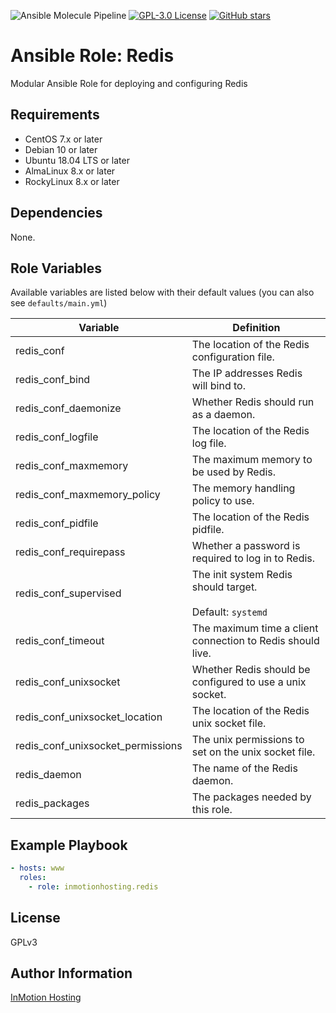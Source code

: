 ![Ansible Molecule Pipeline](https://github.com/inmotionhosting/ansible-role-redis/actions/workflows/main.yml/badge.svg) [![GPL-3.0 License](https://img.shields.io/github/license/inmotionhosting/ansible-role-redis.svg?color=blue)](https://github.com/inmotionhosting/ansible-role-redis/blob/master/LICENSE) [![GitHub stars](https://img.shields.io/github/stars/inmotionhosting/ansible-role-redis.svg)](https://github.com/inmotionhosting/ansible-role-redis/stargazers)

# Ansible Role: Redis

Modular Ansible Role for deploying and configuring Redis

## Requirements

* CentOS 7.x or later
* Debian 10 or later
* Ubuntu 18.04 LTS or later
* AlmaLinux 8.x or later
* RockyLinux 8.x or later

## Dependencies

None.

## Role Variables

Available variables are listed below with their default values (you can also see `defaults/main.yml`)

| Variable | Definition |
| -------- | ---------- |
| redis_conf | The location of the Redis configuration file.
| redis_conf_bind | The IP addresses Redis will bind to.
| redis_conf_daemonize | Whether Redis should run as a daemon.
| redis_conf_logfile | The location of the Redis log file.
| redis_conf_maxmemory | The maximum memory to be used by Redis.
| redis_conf_maxmemory_policy | The memory handling policy to use.
| redis_conf_pidfile | The location of the Redis pidfile.
| redis_conf_requirepass | Whether a password is required to log in to Redis.
| redis_conf_supervised | The init system Redis should target. <br><br>Default: `systemd`
| redis_conf_timeout | The maximum time a client connection to Redis should live.
| redis_conf_unixsocket | Whether Redis should be configured to use a unix socket.
| redis_conf_unixsocket_location | The location of the Redis unix socket file.
| redis_conf_unixsocket_permissions | The unix permissions to set on the unix socket file.
| redis_daemon | The name of the Redis daemon.
| redis_packages | The packages needed by this role.

## Example Playbook

```yaml
- hosts: www
  roles:
    - role: inmotionhosting.redis
```

## License

GPLv3

## Author Information

[InMotion Hosting](https://inmotionhosting.com)

